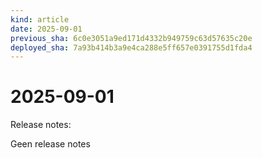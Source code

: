 ```yaml
---
kind: article
date: 2025-09-01
previous_sha: 6c0e3051a9ed171d4332b949759c63d57635c20e
deployed_sha: 7a93b414b3a9e4ca288e5ff657e0391755d1fda4
---
```


# 2025-09-01

Release notes:

Geen release notes
